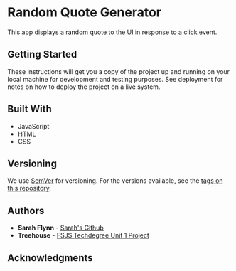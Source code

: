 # Random Quote Generator

This app displays a random quote to the UI in response to a click event.

## Getting Started

These instructions will get you a copy of the project up and running on your local machine for development and testing purposes. See deployment for notes on how to deploy the project on a live system.

## Built With

* JavaScript
* HTML
* CSS

## Versioning

We use [SemVer](http://semver.org/) for versioning. For the versions available, see the [tags on this repository](https://github.com/your/project/tags). 

## Authors

* **Sarah Flynn** - [Sarah's Github](https://github.com/sarahflynn)
* **Treehouse** - [FSJS Techdegree Unit 1 Project](https://teamtreehouse.com/)

## Acknowledgments
